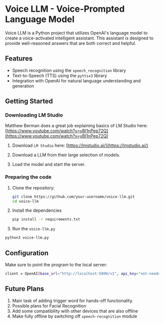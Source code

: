 # Voice LLM - Voice-Prompted Language Model

Voice LLM is a Python project that utilizes OpenAI's language model to create a voice-activated intelligent assistant. This assistant is designed to provide well-reasoned answers that are both correct and helpful.

## Features

- Speech recognition using the `speech_recognition` library
- Text-to-Speech (TTS) using the `pyttsx3` library
- Integration with OpenAI for natural language understanding and generation

## Getting Started

### Downloading LM Studio
Matthew Berman does a great job explaining basics of LM Studio here: [https://www.youtube.com/watch?v=yBI1nPep72Q](https://www.youtube.com/watch?v=yBI1nPep72Q)

1. Download `LM Studio` here: [https://lmstudio.ai/](https://lmstudio.ai/)

2. Download a LLM from their large selection of models. 

3. Load the model and start the server. 

### Preparing the code
1. Clone the repository:

   ```bash
   git clone https://github.com/your-username/voice-llm.git
   cd voice-llm
   ```
2. Install the dependencies
   ```bash
   pip install -r requirements.txt
   ```
3. Run the `voice-llm.py`
  ```bash
  python3 voice-llm.py
   ```
## Configuration
Make sure to point the program to the local server:
  ```bash
  client = OpenAI(base_url="http://localhost:5000/v1", api_key="not-needed")
   ```
## Future Plans
1. Main task of adding trigger word for hands-off functionality. 
2. Possible plans for Facial Recognition
3. Add some compatibility with other devices that are also offline
4. Make fully offline by switching off `speech-recognition` module

